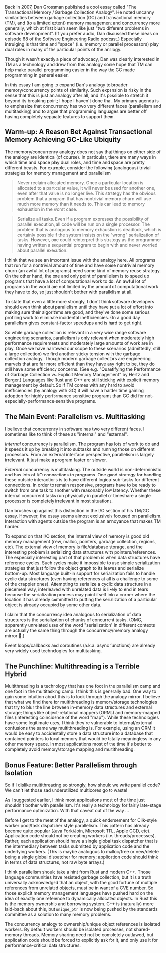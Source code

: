 Back in 2007, Dan Grossman published a cool essay called "The Transactional Memory / Garbage Collection Analogy".
He noted uncanny similarities between garbage collection (GC) and transactional memory (TM), and (to a limited extent) memory management and concurrency more generally, which at first blush seem like just "two different problems in software development".
(If you prefer audio, Dan discussed these ideas on episode 68 of the Software Engineering Radio podcast.)
Especially intruiging is that time and "space" (i.e. memory or parallel processors) play dual roles in many of the particular points of the analogy.

Though it wasn't exactly a piece of advocacy, Dan was clearly interested in TM as a technology and drew from this analogy some hope that TM can help make parallel programming easier in the way the GC made programming in general easier.

In this essay I am going to expand Dan's analogy to broader memory/concurrency points of similarity.
Such expansion is risky in the sense that this is just an analogy after all, and it's possible to stretch it beyond its breaking point; I hope I haven't done that.
My primary agenda is to emphasize that concurrency has two very different faces (parallelism and multitasking) and to argue that programming languages are better off having completely separate features to support them.

## Warm-up: A Reason Bet Against Transactional Memory Achieving GC-Like Ubiquity

The memory/concurrency analogy does not say that things on either side of the analogy are identical (of course).
In particular, there are many ways in which time and space play dual roles, and time and space are pretty different beasts.
For example, consider the following (analogous) trivial strategies for memory management and parallelism:

> Never reclaim allocated memory.
> Once a particular location is allocated to a particular value, it will never be used for another one, even after that value is no longer live.
> This strategy has the obvious problem that a program that has nontrivial memory churn will use much more memory than it needs to.
> This can lead to memory exhaustion in the worst case.

> Serialize all tasks.
> Even if a program expresses the possibility of parallel execution, all code will be run on a single processor.
> The problem that is analogous to memory exhaustion is deadlock, which is certainly possible if the system insists on the "wrong" serialization of tasks.
> However, one could reinterpret this strategy as the programmer having written a sequential program to begin with and never worried about parallel execution.

I think that we see an important issue with the analogy here.
All programs that run for a nontrivial amount of time and have some nontrivial memory churn (an awful lot of programs) need some kind of memory reuse strategy.
On the other hand, the one and only point of parallelism is to speed up programs that have a lot of computational work to do.
An awful lot of programs in the world are not limited by the amount of computational work they have to do, so just shouldn't bother with parallelism at all.

To state that even a little more strongly, I don't think software developers should even think about parallelism until they have put a lot of effort into making sure their algorithms are good, and they've done some serious profiling work to eliminate incidental inefficiencies.
On a good day parallelism gives constant-factor speedups and is hard to get right.

So while garbage collection is relevant in a very wide range software engineering scenarios, parallelism is only relevant when moderately high performance requirements and moderately large amounts of work are in play.
Once we have narrowed our scope to these scenarios (admittedly, still a large collection) we find another sticky tension with the garbage collection analogy.
Though modern garbage collectors are engineering marvels that are far more efficient than they have any right to be, they do still have some efficiency concerns.
(See e.g. "Quantifying the Performance of Garbage Collection vs. Explicit Memory Management" by Hertz and Berger.)
Languages like Rust and C++ are still sticking with explicit memory management by default.
So if TM comes with any hard to avoid inefficiencies (by analogy with GC) it will have a harder time gaining adoption for highly performance sensitive programs than GC did for not-especially-performance-sensitive programs.

## The Main Event: Parallelism vs. Multitasking

I believe that concurrency in software has two very different faces.
I sometimes like to think of these as "internal" and "external".

_Internal_ concurrency is parallelism.
The program has lots of work to do and it speeds it up by breaking it into subtasks and running those on different processors.
From an external interface perspective, parallelism is largely irrelevant.
It just make a program faster or slower.

_External_ concurrency is multitasking.
The outside world is non-deterministic and has lots of I/O connections to programs.
One good strategy for handling these outside interactions is to have different logical sub-tasks for different connections.
In order to remain responsive, programs have to be ready to switch from one task to another with reasonably low latency.
Whether these internal concurrent tasks run physically in parallel or timeshare a single processor is completely irrelevant in most situations.

Dan brushes up against this distinction in the I/O section of his TM/GC essay.
However, the essay seems almost exclusively focused on parallelism.
Interaction with agents outside the program is an annoyance that makes TM harder.

To expand on that I/O section, the internal view of memory is good old memory management (new, malloc, pointers, garbage collection, regions, etc).
The external view of memory is file/database storage, and the interesting problem is serializing data structures with pointers/references.
The especially interesting part of that problem is when data structures have reference cycles.
Such cycles make it impossible to use simple serialization strategies that just follow the object graph to its leaves and serialize bottom-up.
Most language built-in support for serialization fails to handle cyclic data structures (even having references at all is a challenge to some of the crappier ones).
Attempting to serialize a cyclic data structure in a piecemeal way, interleaved with unrelated data is likely to end in tears because the serialization process may paint itself into a corner where the location it has already committed to putting the serialization of a particular object is already occupied by some other data.

I claim that the concurrency idea analogous to serialization of data structures is the serialization of chunks of concurrent tasks.
(OMG, apparently unrelated uses of the word "serialization" in different contexts are actually the same thing through the concurrency/memory analogy mirror 🤯.)

Event loops/callbacks and coroutines (a.k.a. async functions) are already very widely used technologies for multitasking.


## The Punchline: Multithreading is a Terrible Hybrid

Multithreading is a technology that has one foot in the parallelism camp and one foot in the multitasking camp.
I think this is generally bad.
One way to gain some intuition about this is to look through the analogy mirror.
I believe that what we find there for multithreading is memory/storage technologies that try to blur the line between in-memory data structures and external storage; things like object-relational mappers (ORMs) and memory-mapped files (interesting coincidence of the word "map").
While these technologies have some legitimate uses, I think they're vulnerable to internal/external confusions the same way multithreading is.
For example, using an ORM it would be easy to accidentally store a data structure into a database that contained pointers to local memory that would be totally meaningless in any other memory space.
In most applications most of the time it's better to completely avoid memory/storage mapping and multithreading.

## Bonus Feature: Better Parallelism through Isolation

So if I dislike multithreading so strongly, how should we write parallel code?
We can't let those sad underutilized multicores go to waste!

As I suggested earlier, I think most applications most of the time just shouldn't bother with parallelism.
It's really a technology for fairly late-stage performance optimization.
With that caveat out of the way ...

Before I get to the meat of the analogy, a quick endorsement for Cilk-style worker pool/task dispatcher style parallelism.
This pattern has already become quite popular (Java Fork/Join, Microsoft TPL, Apple GCD, etc).
Application code should not be creating workers (i.e. threads/processes).
Rather, each application should have a single global task dispatcher that is the intermediary between tasks submitted by application code and the underlying workers.
(This is maybe analogous to malloc/free or new/delete being a single global dispatcher for memory; application code should think in terms of data structures, not raw byte arrays.)

I think parallelism should take a hint from Rust and modern C++.
Those language communities have resisted garbage collection, but it is a truth universally acknowledged that an object, with the good fortune of multiple references from unrelated objects, must be in want of a CVE number.
So those explicit memory management languages have pushed hard on the idea of exactly one reference to dynamically allocated objects.
In Rust this is the memory ownership and borrowing system.
C++ is (naturally) more laid-back about this, but <code>unique_ptr</code> is now being pushed by the standards committee as a solution to many memory problems.

The concurrency analogy to ownership/unique object references is isolated workers.
By default workers should be isolated processes, not shared-memory threads.
Memory sharing need not be completely outlawed, but application code should be forced to explicitly ask for it, and only use it for performance-critical data structures.
